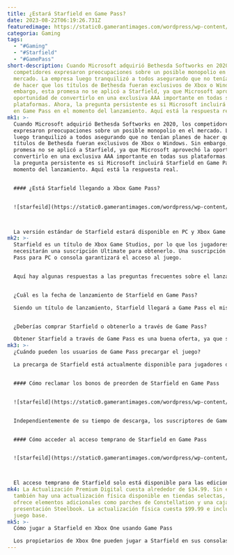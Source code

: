 ```yaml
---
title: ¿Estará Starfield en Game Pass?
date: 2023-08-22T06:19:26.731Z
featuredimage: https://static0.gamerantimages.com/wordpress/wp-content/uploads/2023/08/starfield-game-pass-availability-guide.jpg?q=50&fit=contain&w=1140&h=&dpr=1.5
categoria: Gaming
tags:
  - "#Gaming"
  - "#Starfield"
  - "#GamePass"
short-description: Cuando Microsoft adquirió Bethesda Softworks en 2020, los
  competidores expresaron preocupaciones sobre un posible monopolio en el
  mercado. La empresa luego tranquilizó a todos asegurando que no tenían planes
  de hacer que los títulos de Bethesda fueran exclusivos de Xbox o Windows. Sin
  embargo, esta promesa no se aplicó a Starfield, ya que Microsoft aprovechó la
  oportunidad de convertirlo en una exclusiva AAA importante en todas sus
  plataformas. Ahora, la pregunta persistente es si Microsoft incluirá Starfield
  en Game Pass en el momento del lanzamiento. Aquí está la respuesta real.
mk1: >-
  Cuando Microsoft adquirió Bethesda Softworks en 2020, los competidores
  expresaron preocupaciones sobre un posible monopolio en el mercado. La empresa
  luego tranquilizó a todos asegurando que no tenían planes de hacer que los
  títulos de Bethesda fueran exclusivos de Xbox o Windows. Sin embargo, esta
  promesa no se aplicó a Starfield, ya que Microsoft aprovechó la oportunidad de
  convertirlo en una exclusiva AAA importante en todas sus plataformas. Ahora,
  la pregunta persistente es si Microsoft incluirá Starfield en Game Pass en el
  momento del lanzamiento. Aquí está la respuesta real.


  #### ¿Está Starfield llegando a Xbox Game Pass?


  ![starfeild](https://static0.gamerantimages.com/wordpress/wp-content/uploads/2023/08/starfield-explorers-on-a-planet-next-to-shuttle.jpg?q=50&fit=crop&w=1500&dpr=1.5 "starfeild")



  La versión estándar de Starfield estará disponible en PC y Xbox Game Pass. A partir del 17 de agosto, los suscriptores de Game Pass pueden precargar el juego y comenzar a jugarlo el día del lanzamiento, el 6 de septiembre. Dado que los usuarios de Game Pass no necesitarán preordenar el juego, tendrán sus bonificaciones en el momento del lanzamiento.
mk2: >-
  Starfield es un título de Xbox Game Studios, por lo que los jugadores no
  necesitarán una suscripción Ultimate para obtenerlo. Una suscripción a Game
  Pass para PC o consola garantizará el acceso al juego.


  Aquí hay algunas respuestas a las preguntas frecuentes sobre el lanzamiento de Starfield en Game Pass:


  ¿Cuál es la fecha de lanzamiento de Starfield en Game Pass?

  Siendo un título de lanzamiento, Starfield llegará a Game Pass el mismo día que la fecha de lanzamiento mundial, que es el 6 de septiembre de 2023.


  ¿Deberías comprar Starfield o obtenerlo a través de Game Pass?

  Obtener Starfield a través de Game Pass es una buena oferta, ya que solo costará $10.99. Sin embargo, ten en cuenta que una suscripción a Game Pass debe renovarse mensualmente, lo que podría terminar costando más que el precio real de $70 del juego a largo plazo.
mk3: >-
  ¿Cuándo pueden los usuarios de Game Pass precargar el juego?

  La precarga de Starfield está actualmente disponible para jugadores de PC y Xbox con suscripciones activas.


  #### Cómo reclamar los bonos de preorden de Starfield en Game Pass


  ![starfeild](https://static0.gamerantimages.com/wordpress/wp-content/uploads/2022/04/starfield-cover-art-game-pass.jpg?q=50&fit=crop&w=1500&dpr=1.5 "starfeild")


  Independientemente de su tiempo de descarga, los suscriptores de Game Pass accederán automáticamente a los bonos de preorden. Esto incluye el Paquete de Aspecto del Viejo Marte con el cortador láser, el casco de minería profunda y el paquete de minería profunda. No se requiere un paso adicional para reclamar estas recompensas, y aparecerán en el inventario de los jugadores desde el principio.


  #### Cómo acceder al acceso temprano de Starfield en Game Pass


  ![starfeild](https://static0.gamerantimages.com/wordpress/wp-content/uploads/2023/08/starfield-how-to-preload-1.jpg?q=50&fit=crop&w=1500&dpr=1.5 "starfeild")



  El acceso temprano de Starfield solo está disponible para las ediciones Premium y Constellation. Por lo tanto, los usuarios de Game Pass deben pagar una tarifa adicional para obtener el acceso previo de 5 días. En Xbox y Windows PC, los jugadores deberán comprar la Actualización Premium Digital para obtener un código de acceso temprano junto con los Aspectos Constellation y el DLC Shattered Space.
mk4: La Actualización Premium Digital cuesta alrededor de $34.99. Sin embargo,
  también hay una actualización física disponible en tiendas selectas, que
  ofrece elementos adicionales como parches de Constellation y una caja de
  presentación Steelbook. La actualización física cuesta $99.99 e incluye el
  juego base.
mk5: >-
  Cómo jugar a Starfield en Xbox One usando Game Pass

  Los propietarios de Xbox One pueden jugar a Starfield en sus consolas de la generación anterior a través de Xbox Game Pass Ultimate. Para ello, necesitarán una suscripción activa y una conexión a Internet confiable para transmitir el juego a través de Xbox Cloud Gaming.
---
```

